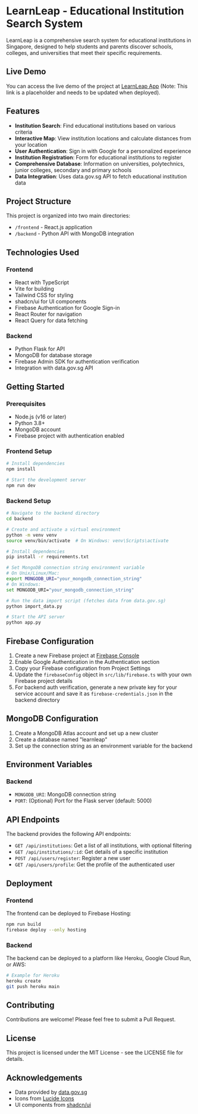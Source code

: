 
# LearnLeap - Educational Institution Search System

LearnLeap is a comprehensive search system for educational institutions in Singapore, designed to help students and parents discover schools, colleges, and universities that meet their specific requirements.

## Live Demo

You can access the live demo of the project at [LearnLeap App](https://learnleap-app.web.app) (Note: This link is a placeholder and needs to be updated when deployed).

## Features

- **Institution Search**: Find educational institutions based on various criteria
- **Interactive Map**: View institution locations and calculate distances from your location
- **User Authentication**: Sign in with Google for a personalized experience
- **Institution Registration**: Form for educational institutions to register
- **Comprehensive Database**: Information on universities, polytechnics, junior colleges, secondary and primary schools
- **Data Integration**: Uses data.gov.sg API to fetch educational institution data

## Project Structure

This project is organized into two main directories:
- `/frontend` - React.js application
- `/backend` - Python API with MongoDB integration

## Technologies Used

### Frontend
- React with TypeScript
- Vite for building
- Tailwind CSS for styling
- shadcn/ui for UI components
- Firebase Authentication for Google Sign-in
- React Router for navigation
- React Query for data fetching

### Backend
- Python Flask for API
- MongoDB for database storage
- Firebase Admin SDK for authentication verification
- Integration with data.gov.sg API

## Getting Started

### Prerequisites
- Node.js (v16 or later)
- Python 3.8+
- MongoDB account
- Firebase project with authentication enabled

### Frontend Setup

```sh
# Install dependencies
npm install

# Start the development server
npm run dev
```

### Backend Setup

```sh
# Navigate to the backend directory
cd backend

# Create and activate a virtual environment
python -m venv venv
source venv/bin/activate  # On Windows: venv\Scripts\activate

# Install dependencies
pip install -r requirements.txt

# Set MongoDB connection string environment variable
# On Unix/Linux/Mac:
export MONGODB_URI="your_mongodb_connection_string"
# On Windows:
set MONGODB_URI="your_mongodb_connection_string"

# Run the data import script (fetches data from data.gov.sg)
python import_data.py

# Start the API server
python app.py
```

## Firebase Configuration

1. Create a new Firebase project at [Firebase Console](https://console.firebase.google.com/)
2. Enable Google Authentication in the Authentication section
3. Copy your Firebase configuration from Project Settings
4. Update the `firebaseConfig` object in `src/lib/firebase.ts` with your own Firebase project details
5. For backend auth verification, generate a new private key for your service account and save it as `firebase-credentials.json` in the backend directory

## MongoDB Configuration

1. Create a MongoDB Atlas account and set up a new cluster
2. Create a database named "learnleap"
3. Set up the connection string as an environment variable for the backend

## Environment Variables

### Backend
- `MONGODB_URI`: MongoDB connection string
- `PORT`: (Optional) Port for the Flask server (default: 5000)

## API Endpoints

The backend provides the following API endpoints:

- `GET /api/institutions`: Get a list of all institutions, with optional filtering
- `GET /api/institutions/:id`: Get details of a specific institution
- `POST /api/users/register`: Register a new user
- `GET /api/users/profile`: Get the profile of the authenticated user

## Deployment

### Frontend
The frontend can be deployed to Firebase Hosting:

```sh
npm run build
firebase deploy --only hosting
```

### Backend
The backend can be deployed to a platform like Heroku, Google Cloud Run, or AWS:

```sh
# Example for Heroku
heroku create
git push heroku main
```

## Contributing

Contributions are welcome! Please feel free to submit a Pull Request.

## License

This project is licensed under the MIT License - see the LICENSE file for details.

## Acknowledgements

- Data provided by [data.gov.sg](https://data.gov.sg)
- Icons from [Lucide Icons](https://lucide.dev/)
- UI components from [shadcn/ui](https://ui.shadcn.com/)
